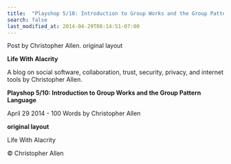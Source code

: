 ```yaml
---
title:  "Playshop 5/10: Introduction to Group Works and the Group Pattern Language"
search: false
last_modified_at: 2014-04-29T08:14:51-07:00
---
```


Post by Christopher Allen. original layout


**Life With Alacrity**

A blog on social software, collaboration, trust, security, privacy, and internet tools by Christopher Allen.

**Playshop 5/10: Introduction to Group Works and the Group Pattern Language**

April 29 2014 - 100 Words
by Christopher Allen

**original layout**

Life With Alacrity

© Christopher Allen
